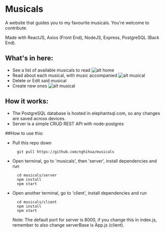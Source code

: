 # Musicals
A website that guides you to my favourite musicals. You're welcome to contribute.

Made with ReactJS, Axios (Front End), NodeJS, Express, PostgreSQL (Back End).

## What's in here:
- See a list of available musicals to read
![alt home](https://i.ibb.co/ts2nd3V/Screenshot-from-2021-10-06-16-17-09.png)
- Read about each musical, with music accompanied
![alt musical](https://i.ibb.co/FWPkckh/Screenshot-from-2021-10-06-16-27-15.png)
- Delete or Edit said musical
- Create new ones
![alt musical](https://i.ibb.co/ftmndVX/Screenshot-from-2021-10-06-16-34-17.png)

## How it works:
- The PostgreSQL database is hosted in elephantsql.com, so any changes are saved across devices.
- Server is a simple CRUD REST API with node-postgres

##How to use this:
- Pull this repo down 
  ````
    git pull https://github.com/nghihua/musicals
  ````
- Open terminal, go to 'musicals', then 'server', install dependencies and run
  ````
    cd musicals/server
    npm install
    npm start
  ````
- Open another terminal, go to 'client', install dependencies and run
  ````
    cd musicals/client
    npm install
    npm start
  ````
  Note: The default port for server is 8000, if you change this in index.js, remember to also change serverBase is App.js (client).
